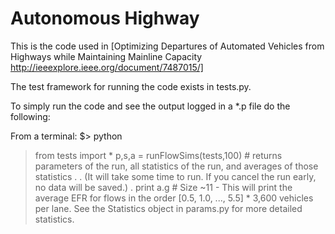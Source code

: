 # Autonomous Highway
This is the code used in [Optimizing Departures of Automated Vehicles from Highways while Maintaining Mainline Capacity http://ieeexplore.ieee.org/document/7487015/]


The test framework for running the code exists in tests.py.

To simply run the code and see the output logged in a *.p file do the following:

From a terminal:
$> python
>from tests import *
>p,s,a = runFlowSims(tests,100) # returns parameters of the run, all statistics of the run, and averages of those statistics
.
. (It will take some time to run. If you cancel the run early, no data will be saved.)
.
> print a.g # Size ~11 - This will print the average EFR for flows in the order [0.5, 1.0, ..., 5.5] * 3,600 vehicles per lane. See the Statistics object in params.py for more detailed statistics. 


